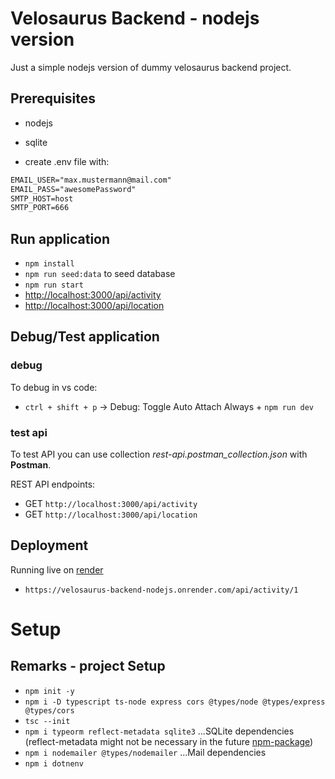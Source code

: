 # Velosaurus Backend - nodejs version

Just a simple nodejs version of dummy velosaurus backend project.

## Prerequisites

- nodejs
- sqlite

- create .env file with:

```txt
EMAIL_USER="max.mustermann@mail.com"
EMAIL_PASS="awesomePassword"
SMTP_HOST=host
SMTP_PORT=666
```

## Run application

- `npm install`
- `npm run seed:data` to seed database
- `npm run start`
- <http://localhost:3000/api/activity>
- <http://localhost:3000/api/location>

## Debug/Test application

### debug

To debug in vs code:

- `ctrl + shift + p` -> Debug: Toggle Auto Attach Always + `npm run dev`

### test api

To test API you can use collection *rest-api.postman_collection.json* with **Postman**.

REST API endpoints:

- GET `http://localhost:3000/api/activity`
- GET `http://localhost:3000/api/location`

## Deployment

Running live on [render](https://dashboard.render.com/)

- `https://velosaurus-backend-nodejs.onrender.com/api/activity/1`

# Setup

## Remarks - project Setup

- `npm init -y`
- `npm i -D typescript ts-node express cors @types/node @types/express @types/cors`
- `tsc --init`
- `npm i typeorm reflect-metadata sqlite3` ...SQLite dependencies (reflect-metadata might not be necessary in the future [npm-package](https://www.npmjs.com/package/reflect-metadata))
- `npm i nodemailer @types/nodemailer`  ...Mail dependencies
- `npm i dotnenv`
